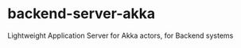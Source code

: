 backend-server-akka
===================

Lightweight Application Server for Akka actors, for Backend systems